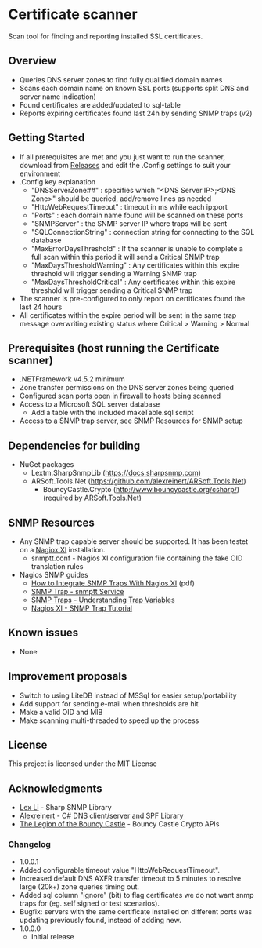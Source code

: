 # Certificate scanner

Scan tool for finding and reporting installed SSL certificates.

## Overview

 - Queries DNS server zones to find fully qualified domain names
 - Scans each domain name on known SSL ports (supports split DNS and server name indication)
 - Found certificates are added/updated to sql-table
 - Reports expiring certificates found last 24h by sending SNMP traps (v2)
 
## Getting Started

 - If all prerequisites are met and you just want to run the scanner, download from [Releases](https://github.com/LarsHolte/CertificateScanner/releases/latest) and edit the .Config settings to suit your environment
 - .Config key explanation
   - "DNSServerZone##" : specifies which "&lt;DNS Server IP&gt;;&lt;DNS Zone&gt;" should be queried, add/remove lines as needed
   - "HttpWebRequestTimeout" : timeout in ms while each ip:port
   - "Ports" : each domain name found will be scanned on these ports
   - "SNMPServer" : the SNMP server IP where traps will be sent
   - "SQLConnectionString" : connection string for connecting to the SQL database
   - "MaxErrorDaysThreshold" : If the scanner is unable to complete a full scan within this period it will send a Critical SNMP trap 
   - "MaxDaysThresholdWarning" : Any certificates within this expire threshold will trigger sending a Warning SNMP trap
   - "MaxDaysThresholdCritical" : Any certificates within this expire threshold will trigger sending a Critical SNMP trap
 - The scanner is pre-configured to only report on certificates found the last 24 hours
 - All certificates within the expire period will be sent in the same trap message overwriting existing status where Critical > Warning > Normal
 
## Prerequisites (host running the Certificate scanner)

 - .NETFramework v4.5.2 minimum
 - Zone transfer permissions on the DNS server zones being queried
 - Configured scan ports open in firewall to hosts being scanned
 - Access to a Microsoft SQL server database
   - Add a table with the included makeTable.sql script
 - Access to a SNMP trap server, see SNMP Resources for SNMP setup
 
## Dependencies for building

 - NuGet packages
   - Lextm.SharpSnmpLib (https://docs.sharpsnmp.com)
   - ARSoft.Tools.Net (https://github.com/alexreinert/ARSoft.Tools.Net)
	 - BouncyCastle.Crypto (http://www.bouncycastle.org/csharp/) (required by ARSoft.Tools.Net)

## SNMP Resources

 - Any SNMP trap capable server should be supported. It has been testet on a [Nagiox XI](https://www.nagios.com/products/nagios-xi/) installation.
	- snmptt.conf - Nagios XI configuration file containing the fake OID translation rules
 - Nagios SNMP guides
    - [How to Integrate SNMP Traps With Nagios XI](https://assets.nagios.com/downloads/nagiosxi/docs/Integrating_SNMP_Traps_With_Nagios_XI.pdf) (pdf)
	- [SNMP Trap - snmptt Service](https://support.nagios.com/kb/article.php?id=89)
	- [SNMP Traps - Understanding Trap Variables](https://support.nagios.com/kb/article/snmp-traps-understanding-trap-variables.html)
	- [Nagios XI - SNMP Trap Tutorial](https://support.nagios.com/kb/article/nagios-xi-snmp-trap-tutorial.html)
	
## Known issues

 - None
	
## Improvement proposals
 
 - Switch to using LiteDB instead of MSSql for easier setup/portability
 - Add support for sending e-mail when thresholds are hit
 - Make a valid OID and MIB
 - Make scanning multi-threaded to speed up the process

## License

This project is licensed under the MIT License

## Acknowledgments

 - [Lex Li](https://github.com/lextm) - Sharp SNMP Library
 - [Alexreinert](https://github.com/alexreinert) - C# DNS client/server and SPF Library 
 - [The Legion of the Bouncy Castle](http://www.bouncycastle.org/index.html) - Bouncy Castle Crypto APIs 

### Changelog

 - 1.0.0.1
  - Added configurable timeout value "HttpWebRequestTimeout".
  - Increased default DNS AXFR transfer timeout to 5 minutes to resolve large (20k+) zone queries timing out.
  - Added sql column "ignore" (bit) to flag certificates we do not want snmp traps for (eg. self signed or test scenarios).
  - Bugfix: servers with the same certificate installed on different ports was updating previously found, instead of adding new.
- 1.0.0.0 
  - Initial release
